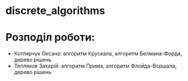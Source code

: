 # discrete_algorithms

# Розподіл роботи:

- Котлярчук Оксана: алгоритм Крускала, алгоритм Белмана-Форда, дерево рішень
- Тепляков Захарій: алгоритм Прима, алгоритм Флойда-Воршала, дерево рішень
